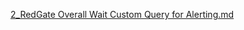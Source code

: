 [2_RedGate Overall Wait Custom Query for Alerting.md](2_RedGate%20Overall%20Wait%20Custom%20Query%20for%20Alerting.md)
